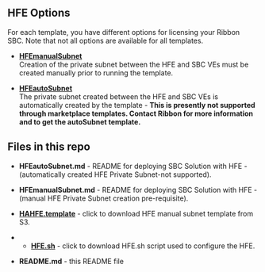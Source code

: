## HFE Options ##

For each template, you have different options for licensing your Ribbon SBC. Note that not all options are available for all templates.

  - [**HFEmanualSubnet**](https://github.com/RibbonCommunications/sbc_aws_cloudformation/blob/master/supported/highavailabilityhfe/existing-stack/byol/HFEmanualSubnet.md)   
   Creation of the private subnet between the HFE and SBC VEs must be created manually prior to running the template.  
   
   - [**HFEautoSubnet**](https://github.com/RibbonCommunications/sbc_aws_cloudformation/blob/master/supported/highavailabilityhfe/existing-stack/byol/HFEautoSubnet.md)   
    The private subnet created between the HFE and SBC VEs is automatically created by the template - **This is presently not supported through marketplace templates. Contact Ribbon for more information and to get the autoSubnet template.**



## Files in this repo ##

- **HFEautoSubnet.md**	- README for deploying SBC Solution with HFE - (automatically created HFE Private Subnet-not supported).

- **HFEmanualSubnet.md**	- README for deploying SBC Solution with HFE - (manual HFE Private Subnet creation pre-requisite).

- [**HAHFE.template**](https://s3.amazonaws.com/rbbn-sbc-cft/templates/HAHFE.template) - click to download HFE manual subnet template from S3.

- - [**HFE.sh**](https://s3.amazonaws.com/aws-quickstart/quickstart-ribbon-sbc/scripts/HFE.sh) - click to download HFE.sh script used to configure the HFE.

- **README.md** - this README file
